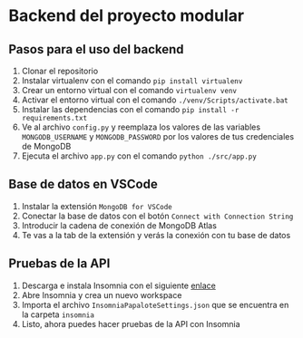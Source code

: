 # Backend del proyecto modular

## Pasos para el uso del backend

1. Clonar el repositorio
2. Instalar virtualenv con el comando `pip install virtualenv`
3. Crear un entorno virtual con el comando `virtualenv venv`
4. Activar el entorno virtual con el comando `./venv/Scripts/activate.bat`
5. Instalar las dependencias con el comando `pip install -r requirements.txt`
6. Ve al archivo `config.py` y reemplaza los valores de las variables `MONGODB_USERNAME` y `MONGODB_PASSWORD` por los valores de tus credenciales de MongoDB
7. Ejecuta el archivo `app.py` con el comando `python ./src/app.py`

## Base de datos en VSCode

1. Instalar la extensión `MongoDB for VSCode`
2. Conectar la base de datos con el botón `Connect with Connection String`
3. Introducir la cadena de conexión de MongoDB Atlas
4. Te vas a la tab de la extensión y verás la conexión con tu base de datos

## Pruebas de la API

1. Descarga e instala Insomnia con el siguiente [enlace](https://insomnia.rest/download)
2. Abre Insomnia y crea un nuevo workspace
3. Importa el archivo `InsomniaPapaloteSettings.json` que se encuentra en la carpeta `insomnia`
4. Listo, ahora puedes hacer pruebas de la API con Insomnia
